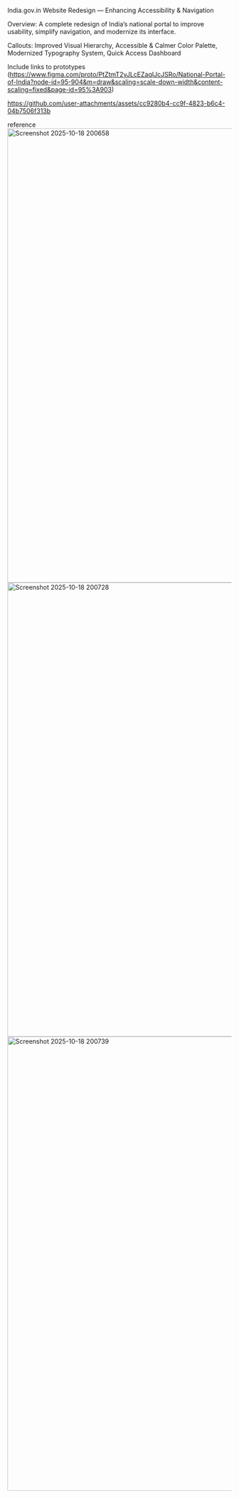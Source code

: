 India.gov.in Website Redesign — Enhancing Accessibility & Navigation

Overview:
A complete redesign of India’s national portal to improve usability, simplify navigation, and modernize its interface.

Callouts:
Improved Visual Hierarchy, Accessible & Calmer Color Palette, Modernized Typography System, Quick Access Dashboard 

Include links to prototypes 
(https://www.figma.com/proto/PtZtmT2yJLcEZaqIJcJSRo/National-Portal-of-India?node-id=95-904&m=draw&scaling=scale-down-width&content-scaling=fixed&page-id=95%3A903)

https://github.com/user-attachments/assets/cc9280b4-cc9f-4823-b6c4-04b7506f313b


reference 
<img width="1920" height="1020" alt="Screenshot 2025-10-18 200658" src="https://github.com/user-attachments/assets/11865409-9e4f-434c-a297-683e7a9cacda" />
<img width="1920" height="1020" alt="Screenshot 2025-10-18 200728" src="https://github.com/user-attachments/assets/a2bdf194-7149-45d1-8369-57b0f7e7c95c" />
<img width="1920" height="1020" alt="Screenshot 2025-10-18 200739" src="https://github.com/user-attachments/assets/5deec3d8-6deb-4891-8e7b-2ca199145d26" />
